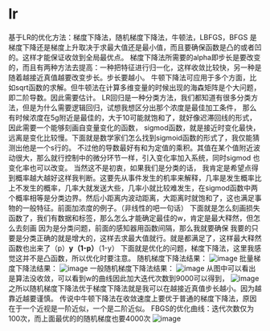 # lr
基于LR的优化方法：梯度下降法，随机梯度下降法，牛顿法，LBFGS，BFGS
是梯度下降还是梯度上升取决于求最大值还是最小值，而且要确保函数是凸的或者凹的。这样才能保证收敛到全局最优点。
梯度下降法所需要的alpha即步长是要改变的，而且有两种方法去提高：一种把特征进行归一化，这样收敛比较快，另一种是随着越接近真值越要改变步长。步长要越小。
牛顿下降法可应用于多个方面，比如sqrt函数的求解。但牛顿法在计算多维变量的时候出现的海森矩阵是个大问题，即二阶导数。因此需要估计。
LR回归是一种分类方法，我们都知道有很多分类方法，但是为什么需要逻辑回归，试想我想区分出那个浓度是最佳加工条件，
那么有时候浓度在5g附近是最佳的，大于10可能就饱和了，就好像迟滞回线的形式，因此需要一个能够刻画自变量变化的函数，
sigmod函数，就是接近时变化最快，远离是变化比较慢。下面就是数学家们怎么找到sigmoid函数的形式了，我仅能猜测出他是一个s行的。
不过他的导数最好有和为定值的乘积。其值在某个值附近波动很大，那么就行控制中的微分环节一样，引入变化率加入系统，同时sigmod 也变化率也可以改变。
当然这不是初衷，如果我们是分类的话，
我肯定是希望点得到概率越大越好这样我判断。这要先从事件发生的机率来解释，几率是发生概率比上不发生的概率，几率大就发送大些，几率小就比较难发生，在sigmod函数中两个概率相等是分类边界。然后小距离内波动距离，大距离时就饱和了，这也满足事物的一般特征。前面加浓度的例子。（非线性的吧一句话）
下面就是怎么刻画损失函数了，我们有数据和标签，那么怎么才能确定最佳的w，肯定是最大释然，但怎么去刻画
因为是分类问题，前面的感知器用函数间隔，那么我就要确保
我要的只要是分类正确的就是增大的，这样去求最大值就行。就是都满足了，这样最大释然函数也出来了（p）**y（1-p）**（1-y）
下面就是优化的问题，梯度下降法，这里我感觉这并不是凸函数，所以优化时要注意。
随机梯度下降法结果：
![image](https://github.com/chenglu66/lr/blob/master/figure_1-1.png)
批量梯度下降法结果：
![image](https://github.com/chenglu66/lr/blob/master/figure_1-2.png)
一般随机梯度下降法结果：
![image](https://github.com/chenglu66/lr/blob/master/figure_1-3.png)
从图中可以看出是算法没收敛，可以看到w的曲线因此加大迭代次数到9000可以得到，
![image](https://github.com/chenglu66/lr/blob/master/123.png)
之所以随机梯度下降法优于梯度下降法就是我可以在越接近真值步长越小。因为越靠近越要谨慎。
传说中牛顿下降法在收敛速度上要优于普通的梯度下降法，原因在于一个近视是一阶近似，一个是二阶近似。
FBGS的优化曲线：迭代次数仅为100次，而上面最优的的随机梯度也要4000次
![image](https://github.com/chenglu66/lr/blob/master/figure_1-4.png)
